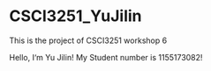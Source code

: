 # CSCI3251_YuJilin
This is the project of CSCI3251 workshop 6

Hello, I‘m Yu Jilin!
My Student number is 1155173082!
